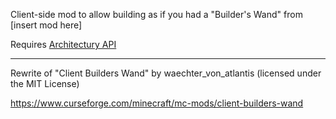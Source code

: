 Client-side mod to allow building as if you had a "Builder's Wand" from [insert mod here]

Requires [Architectury API](https://modrinth.com/mod/architectury-api)

***

Rewrite of "Client Builders Wand" by waechter_von_atlantis (licensed under the MIT License)

https://www.curseforge.com/minecraft/mc-mods/client-builders-wand
